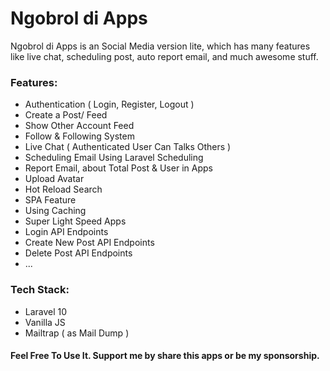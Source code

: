 
# Ngobrol di Apps

Ngobrol di Apps is an Social Media version lite, which has many features like live chat, scheduling post, auto report email, and much awesome stuff.

### Features:
- Authentication ( Login, Register, Logout )
- Create a Post/ Feed
- Show Other Account Feed
- Follow & Following System
- Live Chat ( Authenticated User Can Talks Others )
- Scheduling Email Using Laravel Scheduling
- Report Email, about Total Post & User in Apps
- Upload Avatar
- Hot Reload Search
- SPA Feature
- Using Caching
- Super Light Speed Apps
- Login API Endpoints
- Create New Post API Endpoints
- Delete Post API Endpoints
- ...

### Tech Stack:
- Laravel 10
- Vanilla JS
- Mailtrap ( as Mail Dump )

#### Feel Free To Use It. Support me by share this apps or be my sponsorship.
